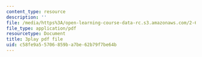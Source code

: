 ```yaml
---
content_type: resource
description: ''
file: /media/https%3A/open-learning-course-data-rc.s3.amazonaws.com/2-627-fundamentals-of-photovoltaics-fall-2013/c58fe9a55706859ba7be62b79f7be64b_69H3kTwques.pdf
file_type: application/pdf
resourcetype: Document
title: 3play pdf file
uid: c58fe9a5-5706-859b-a7be-62b79f7be64b
---
```

